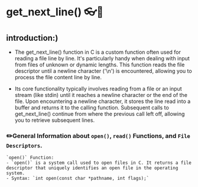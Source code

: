 # get_next_line() 👓📁

## introduction:)

- The get_next_line() function in C is a custom function often used for reading a file line by line. It's particularly handy when dealing with input from files of unknown or dynamic lengths. This function reads the file descriptor until a newline character ('\n') is encountered, allowing you to process the file content line by line.

- Its core functionality typically involves reading from a file or an input stream (like stdin) until it reaches a newline character or the end of the file. Upon encountering a newline character, it stores the line read into a buffer and returns it to the calling function. Subsequent calls to get_next_line() continue from where the previous call left off, allowing you to retrieve subsequent lines.

### ✏️General Information about `open()`, `read()` Functions, and `File Descriptors`.

```
`open()` Function:
- `open()` is a system call used to open files in C. It returns a file descriptor that uniquely identifies an open file in the operating system.
- Syntax: `int open(const char *pathname, int flags);`

```
